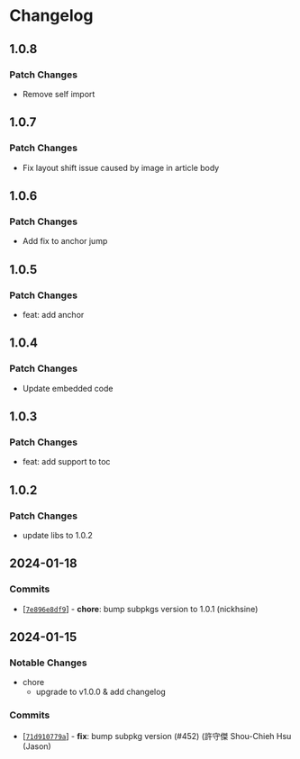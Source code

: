 # Changelog

## 1.0.8

### Patch Changes

- Remove self import

## 1.0.7

### Patch Changes

- Fix layout shift issue caused by image in article body

## 1.0.6

### Patch Changes

- Add fix to anchor jump

## 1.0.5

### Patch Changes

- feat: add anchor

## 1.0.4

### Patch Changes

- Update embedded code

## 1.0.3

### Patch Changes

- feat: add support to toc

## 1.0.2

### Patch Changes

- update libs to 1.0.2

## 2024-01-18

### Commits

- \[[`7e896e8df9`](https://github.com/kids-reporter/kids-reporter-monorepo/commit/7e896e8df9)] - **chore**: bump subpkgs version to 1.0.1 (nickhsine)

## 2024-01-15

### Notable Changes

- chore
  - upgrade to v1.0.0 & add changelog

### Commits

- \[[`71d910779a`](https://github.com/kids-reporter/cms-core/commit/71d910779a)] - **fix**: bump subpkg version (#452) (許守傑 Shou-Chieh Hsu (Jason)
